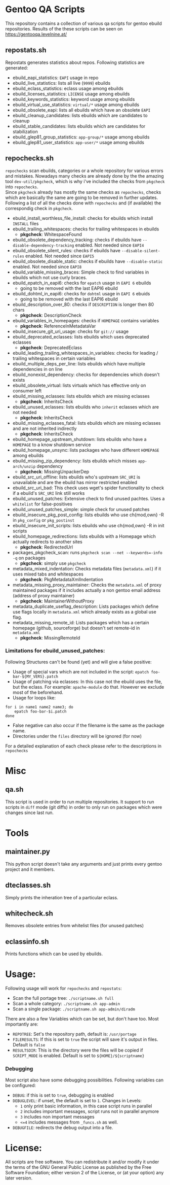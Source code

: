 
# Gentoo QA Scripts

This repository contains a collection of various qa scripts for gentoo ebuild repositories. Results of the these scripts can be seen on https://gentooqa.levelnine.at/

## repostats.sh
Repostats generates statistics about repos. Following statistics are generated:
* ebuild_eapi_statistics: `EAPI` usage in repo
* ebuild_live_statistics: lists all live (`9999`) ebuilds
* ebuild_eclass_statistics: eclass usage among ebuilds
* ebuild_licenses_statistics: `LICENSE` usage among ebuilds
* ebuild_keywords_statistics: keyword usage among ebuilds
* ebuild_virtual_use_statistics: `virtual/*` usage among ebuilds
* ebuild_obsolete_eapi: lists all ebuilds which have an obsolete `EAPI`
* ebuild_cleanup_candidates: lists ebuilds which are candidates to cleanup
* ebuild_stable_candidates: lists ebuilds which are candidates for stabilization
* ebuild_glep81_group_statistics: `app-group/*` usage among ebuilds
* ebuild_glep81_user_statistics: `app-user/*` usage among ebuilds

## repochecks.sh
`repochecks` scan ebuilds, categories or a whole repository for various errors and mistakes. Nowadays many checks are already done by the the amazing tool `dev-util/pkgcheck`, which is why i've included the checks from `pkgcheck` into `repochecks`.  
Since `pkgcheck` already has mostly the same checks as `repochecks`, checks which are basically the same are going to be removed in further updates.
Following a list of all the checks done with `repochecks` and (if available) the correspondig check in `pkgcheck`.
* ebuild_install_worthless_file_install: checks for ebuilds which install `INSTALL` files
* ebuild_trailing_whitespaces: checks for trailing whitespaces in ebuilds
  * **pkgcheck**: WhitespaceFound
* ebuild_obsolete_dependency_tracking: checks if ebuilds have `--disable-dependency-tracking` enabled. Not needed since `EAPI4`
* ebuild_obsolete_silent_rules: checks if ebuilds have `--disable-silent-rules` enabled. Not needed since `EAPI5`
* ebuild_obsolete_disable_static: checks if ebuilds have `--disable-static` enabled. Not needed since `EAPI8`
* ebuild_variable_missing_braces: Simple check to find variables in ebuilds which not use curly braces.
* ebuild_epatch_in_eapi6: checks for `epatch` usage in `EAPI 6` ebuilds
  * going to be removed with the last EAPI6 ebuild
* ebuild_dohtml_in_eapi6: checks for `dohtml` usage in `EAPI 6`  ebuids
  * going to be removed with the last EAPI6 ebuild
* ebuild_description_over_80: checks if `DESCRIPTION` is longer then 80 chars
  * **pkgcheck**: DescriptionCheck
* ebuild_variables_in_homepages: checks if `HOMEPAGE` contains variables
  * **pkgcheck**: ReferenceInMetadataVar
* ebuild_insecure_git_uri_usage: checks for `git://` usage
* ebuild_deprecated_eclasses: lists ebuilds which uses deprecated eclasses
  * **pkgcheck**: DeprecatedEclass
* ebuild_leading_trailing_whitespaces_in_variables: checks for leading / trailing whitespaces in certain variables
* ebuild_multiple_deps_per_line: lists ebuilds which have multiple dependencies in on line
* ebuild_nonexist_dependency: checks for dependencies which doesn't exists
* ebuild_obsolete_virtual: lists virtuals which has effective only on consumer left
* ebuild_missing_eclasses: lists ebuilds which are missing eclasses
  * **pkgcheck**: InheritsCheck
* ebuild_unused_eclasses: lists ebuilds who `inherit` eclasses which are not needed
  * **pkgcheck**: InheritsCheck
* ebuild_missing_eclasses_fatal: lists ebuilds which are missing eclasses and are not inherited indirectly
  * **pkgcheck**: InheritsCheck
* ebuild_homepage_upstream_shutdown: lists ebuilds who have a `HOMEPAGE` to a know shutdown service
* ebuild_homepage_unsync: lists packages who have different `HOMEPAGE` among ebuilds
* ebuild_missing_zip_dependency: lists ebuilds which misses `app-arch/unzip` dependency
  * **pkgcheck**: MissingUnpackerDep
* ebuild_src_uri_offline: lists ebuilds who's upstream `SRC_URI` is unavailable and are the ebuild has mirror restricted enabled
* ebuild_src_uri_bad: This check uses wget's spider functionality to check if a ebuild's `SRC_URI` link still works
* ebuild_unused_patches: Extensive check to find unused pachtes. Uses a `whitelist` for false-positives
* ebuild_unused_patches_simple: simple check for unused patches
* ebuild_insecure_pkg_post_config: lists ebuilds who use ch{mod,own} -R in `pkg_config` or `pkg_postinst`
* ebuild_insecure_init_scripts: lists ebuilds who use ch{mod,own} -R in init scripts
* ebuild_homepage_redirections: lists ebuilds with a Homepage which actually redirects to another sites
  * **pkgcheck**: RedirectedUrl
* packages_pkgcheck_scan: runs `pkgcheck scan --net --keywords=-info -q` on packages
  * **pkgcheck**: simply use `pkgcheck`
* metadata_mixed_indentation: Checks metadata files (`metadata.xml`) if it uses mixed tabs and whitespaces
  * **pkgcheck**: PkgMetadataXmlIndentation
* metadata_missing_proxy_maintainer: Checks the `metadata.xml` of proxy maintained packages if it includes actually a non gentoo email address (address of proxy maintainer)
  * **pkgcheck**: MaintainerWithoutProxy
* metadata_duplicate_useflag_description: Lists packages which define use flags locally in `metadata.xml` which already exists as a global use flag.
* metadata_missing_remote_id: Lists packages which has a certain homepage (github, sourceforge) but doesn't set remote-id in `metadata.xml`
  * **pkgcheck**: MissingRemoteId

### Limitations for ebuild_unused_patches:
Following Structures can't be found (yet) and will give a false positive:
* Usage of special vars which are not included in the script: `epatch foo-bar-${MY_VERS}.patch`
* Usage of patching via eclasses: In this case not the ebuild uses the file, but the eclass. For example: `apache-module` do that. However we exclude most of the beforehand.
* Usage for loops like:
```
for i in name1 name2 name3; do
	epatch foo-bar-$i.patch
done
```
* False negative can also occur if the filename is the same as the package name.
* Directories under the `files` directory will be ignored (for now)


For a detailed explanation of each check please refer to the descriptions in `repochecks`

# Misc

## qa.sh
This script is used in order to run multiple repositories. It support to run scripts in `diff` mode (git diffs) in order to only run on packages which were changes since last run.

# Tools

## maintainer.py
This python script doesn't take any arguments and just prints every gentoo project and it members.

## dteclasses.sh
Simply prints the inheration tree of a particular eclass.

## whitecheck.sh
Removes obsolete entries from whitelist files (for unused patches)

## eclassinfo.sh
Prints functions which can be used by ebuilds.

# Usage:

Following usage will work for `repochecks` and `repostats`:

* Scan the full portage tree: `./scriptname.sh full`
* Scan a whole category: `./scriptname.sh app-admin`
* Scan a single package: `./scriptname.sh app-admin/diradm`

There are also a few Variables which can be set, but don't have too. Most importantly are:

* `REPOTREE`: Set's the repository path, default is: `/usr/portage`
* `FILERESULTS`: If this is set to `true` the script will save it's output in files. Default is `false`
* `RESULTSDIR`: This is the directory were the files will be copied if `SCRIPT_MODE` is enabled. Default is set to `${HOME}/${scriptname}`

### Debugging
Most script also have some debugging possibilities. Following variables can be configured:
* `DEBUG`: if this is set to `true`, debugging is enabled
* `DEBUGLEVEL`: if unset, the default is set to `1`. Changes in Levels:
	* `1` only print basic information, in this case script runs in parallel
	* `2` includes important messages, script runs not in parallel anymore
	* `3` includes non important messages
	* `<=4` includes messages from `_funcs.sh` as well.
* `DEBUGFILE`: redirects the debug output into a file.

# License:

All scripts are free software. You can redistribute it and/or modify it under the terms of the GNU General Public License as published by the Free Software Foundation; either version 2 of the License, or (at your option) any later version.
